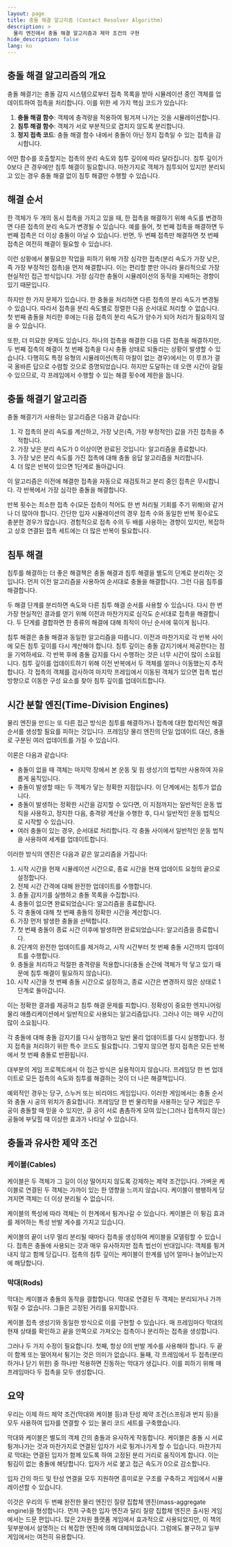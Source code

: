 ```yaml
---
layout: page
title: 충돌 해결 알고리즘 (Contact Resolver Algorithm)
description: >
  물리 엔진에서 충돌 해결 알고리즘과 제약 조건의 구현
hide_description: false
lang: ko
---
```


## 충돌 해결 알고리즘의 개요

충돌 해결기는 충돌 감지 시스템으로부터 접촉 목록을 받아 시뮬레이션 중인 객체를 업데이트하여 접촉을 처리합니다. 이를 위한 세 가지 핵심 코드가 있습니다:

1. **충돌 해결 함수**: 객체에 충격량을 적용하여 튕겨져 나가는 것을 시뮬레이션합니다.
2. **침투 해결 함수**: 객체가 서로 부분적으로 겹치지 않도록 분리합니다.
3. **정지 접촉 코드**: 충돌 해결 함수 내에서 충돌이 아닌 정지 접촉일 수 있는 접촉을 감시합니다.

어떤 함수를 호출할지는 접촉의 분리 속도와 침투 깊이에 따라 달라집니다. 침투 깊이가 0보다 큰 경우에만 침투 해결이 필요합니다. 마찬가지로 객체가 침투되어 있지만 분리되고 있는 경우 충돌 해결 없이 침투 해결만 수행할 수 있습니다.

## 해결 순서

한 객체가 두 개의 동시 접촉을 가지고 있을 때, 한 접촉을 해결하기 위해 속도를 변경하면 다른 접촉의 분리 속도가 변경될 수 있습니다. 예를 들어, 첫 번째 접촉을 해결하면 두 번째 접촉은 더 이상 충돌이 아닐 수 있습니다. 반면, 두 번째 접촉만 해결하면 첫 번째 접촉은 여전히 해결이 필요할 수 있습니다.

이런 상황에서 불필요한 작업을 피하기 위해 가장 심각한 접촉(분리 속도가 가장 낮은, 즉 가장 부정적인 접촉)을 먼저 해결합니다. 이는 편리할 뿐만 아니라 물리적으로 가장 현실적인 접근 방식입니다. 가장 심각한 충돌이 시뮬레이션의 동작을 지배하는 경향이 있기 때문입니다.

하지만 한 가지 문제가 있습니다. 한 충돌을 처리하면 다른 접촉의 분리 속도가 변경될 수 있습니다. 따라서 접촉을 분리 속도별로 정렬한 다음 순서대로 처리할 수 없습니다. 첫 번째 충돌을 처리한 후에는 다음 접촉의 분리 속도가 양수가 되어 처리가 필요하지 않을 수 있습니다.

또한, 더 미묘한 문제도 있습니다. 하나의 접촉을 해결한 다음 다른 접촉을 해결하지만, 두 번째 접촉의 해결이 첫 번째 접촉을 다시 충돌 상태로 되돌리는 상황이 발생할 수 있습니다. 다행히도 특정 유형의 시뮬레이션(특히 마찰이 없는 경우)에서는 이 루프가 결국 올바른 답으로 수렴할 것으로 증명되었습니다. 하지만 도달하는 데 오랜 시간이 걸릴 수 있으므로, 각 프레임에서 수행할 수 있는 해결 횟수에 제한을 둡니다.

## 충돌 해결기 알고리즘

충돌 해결기가 사용하는 알고리즘은 다음과 같습니다:

1. 각 접촉의 분리 속도를 계산하고, 가장 낮은(즉, 가장 부정적인) 값을 가진 접촉을 추적합니다.
2. 가장 낮은 분리 속도가 0 이상이면 완료된 것입니다: 알고리즘을 종료합니다.
3. 가장 낮은 분리 속도를 가진 접촉에 대해 충돌 응답 알고리즘을 처리합니다.
4. 더 많은 반복이 있으면 1단계로 돌아갑니다.

이 알고리즘은 이전에 해결한 접촉을 자동으로 재검토하고 분리 중인 접촉은 무시합니다. 각 반복에서 가장 심각한 충돌을 해결합니다.

반복 횟수는 최소한 접촉 수(모든 접촉이 적어도 한 번 처리될 기회를 주기 위해)와 같거나 더 많아야 합니다. 간단한 입자 시뮬레이션의 경우 접촉 수와 동일한 반복 횟수로도 충분한 경우가 많습니다. 경험적으로 접촉 수의 두 배를 사용하는 경향이 있지만, 복잡하고 상호 연결된 접촉 세트에는 더 많은 반복이 필요합니다.

## 침투 해결

침투를 해결하는 더 좋은 해결책은 충돌 해결과 침투 해결을 별도의 단계로 분리하는 것입니다. 먼저 이전 알고리즘을 사용하여 순서대로 충돌을 해결합니다. 그런 다음 침투를 해결합니다.

두 해결 단계를 분리하면 속도와 다른 침투 해결 순서를 사용할 수 있습니다. 다시 한 번 가장 현실적인 결과를 얻기 위해 이전과 마찬가지로 심각도 순서대로 접촉을 해결합니다. 두 단계를 결합하면 한 종류의 해결에 대해 최적이 아닌 순서에 묶이게 됩니다.

침투 해결은 충돌 해결과 동일한 알고리즘을 따릅니다. 이전과 마찬가지로 각 반복 사이에 모든 침투 깊이를 다시 계산해야 합니다. 침투 깊이는 충돌 감지기에서 제공한다는 점을 기억하세요. 각 반복 후에 충돌 감지를 다시 수행하는 것은 너무 시간이 많이 소요됩니다. 침투 깊이를 업데이트하기 위해 이전 반복에서 두 객체를 얼마나 이동했는지 추적합니다. 각 접촉의 객체를 검사하여 마지막 프레임에서 이동된 객체가 있으면 접촉 법선 방향으로 이동한 구성 요소를 찾아 침투 깊이를 업데이트합니다.

## 시간 분할 엔진(Time-Division Engines)

물리 엔진을 만드는 또 다른 접근 방식은 침투를 해결하거나 접촉에 대한 합리적인 해결 순서를 생성할 필요를 피하는 것입니다. 프레임당 물리 엔진의 단일 업데이트 대신, 충돌로 구분된 여러 업데이트를 가질 수 있습니다.

이론은 다음과 같습니다:

- 충돌이 없을 때 객체는 마지막 장에서 본 운동 및 힘 생성기의 법칙만 사용하여 자유롭게 움직입니다.
- 충돌이 발생할 때는 두 객체가 닿는 정확한 지점입니다. 이 단계에서는 침투가 없습니다.
- 충돌이 발생하는 정확한 시간을 감지할 수 있다면, 이 지점까지는 일반적인 운동 법칙을 사용하고, 정지한 다음, 충격량 계산을 수행한 후, 다시 일반적인 운동 법칙으로 시작할 수 있습니다.
- 여러 충돌이 있는 경우, 순서대로 처리합니다. 각 충돌 사이에서 일반적인 운동 법칙을 사용하여 세계를 업데이트합니다.

이러한 방식의 엔진은 다음과 같은 알고리즘을 가집니다:

1. 시작 시간을 현재 시뮬레이션 시간으로, 종료 시간을 현재 업데이트 요청의 끝으로 설정합니다.
2. 전체 시간 간격에 대해 완전한 업데이트를 수행합니다.
3. 충돌 감지기를 실행하고 충돌 목록을 수집합니다.
4. 충돌이 없으면 완료되었습니다: 알고리즘을 종료합니다.
5. 각 충돌에 대해 첫 번째 충돌의 정확한 시간을 계산합니다.
6. 가장 먼저 발생한 충돌을 선택합니다.
7. 첫 번째 충돌이 종료 시간 이후에 발생하면 완료되었습니다: 알고리즘을 종료합니다.
8. 2단계의 완전한 업데이트를 제거하고, 시작 시간부터 첫 번째 충돌 시간까지 업데이트를 수행합니다.
9. 충돌을 처리하고 적절한 충격량을 적용합니다(충돌 순간에 객체가 막 닿고 있기 때문에 침투 해결이 필요하지 않습니다).
10. 시작 시간을 첫 번째 충돌 시간으로 설정하고, 종료 시간은 변경하지 않은 상태로 1단계로 돌아갑니다.

이는 정확한 결과를 제공하고 침투 해결 문제를 피합니다. 정확성이 중요한 엔지니어링 물리 애플리케이션에서 일반적으로 사용되는 알고리즘입니다. 그러나 이는 매우 시간이 많이 소요됩니다.

각 충돌에 대해 충돌 감지기를 다시 실행하고 일반 물리 업데이트를 다시 실행합니다. 정지 접촉을 처리하기 위한 특수 코드도 필요합니다. 그렇지 않으면 정지 접촉은 모든 반복에서 첫 번째 충돌로 반환됩니다.

대부분의 게임 프로젝트에서 이 접근 방식은 실용적이지 않습니다. 프레임당 한 번 업데이트로 모든 접촉의 속도와 침투를 해결하는 것이 더 나은 해결책입니다.

예외적인 경우는 당구, 스누커 또는 비리야드 게임입니다. 이러한 게임에서는 충돌 순서와 충돌 시 공의 위치가 중요합니다. 프레임당 한 번 물리학을 사용하는 당구 게임은 두 공이 충돌할 때 믿을 수 있지만, 큐 공이 서로 촘촘하게 모여 있는(그러나 접촉하지 않는) 공들에 부딪힐 때 이상한 효과가 나타날 수 있습니다.

## 충돌과 유사한 제약 조건

### 케이블(Cables)

케이블은 두 객체가 그 길이 이상 떨어지지 않도록 강제하는 제약 조건입니다. 가벼운 케이블로 연결된 두 객체는 가까이 있는 한 영향을 느끼지 않습니다. 케이블이 팽팽하게 당겨지면 객체는 더 이상 분리될 수 없습니다.

케이블의 특성에 따라 객체는 이 한계에서 튕겨나갈 수 있습니다. 케이블은 이 튕김 효과를 제어하는 특성 반발 계수를 가지고 있습니다.

케이블의 끝이 너무 멀리 분리될 때마다 접촉을 생성하여 케이블을 모델링할 수 있습니다. 접촉은 충돌에 사용되는 것과 매우 유사하지만 접촉 법선이 반대입니다: 객체를 튕겨내지 않고 함께 당깁니다. 접촉의 침투 깊이는 케이블이 한계를 넘어 얼마나 늘어났는지에 해당합니다.

### 막대(Rods)

막대는 케이블과 충돌의 동작을 결합합니다. 막대로 연결된 두 객체는 분리되거나 가까워질 수 없습니다. 그들은 고정된 거리를 유지합니다.

케이블 접촉 생성기와 동일한 방식으로 이를 구현할 수 있습니다. 매 프레임마다 막대의 현재 상태를 확인하고 끝을 안쪽으로 가져오는 접촉이나 분리하는 접촉을 생성합니다.

그러나 두 가지 수정이 필요합니다. 첫째, 항상 0의 반발 계수를 사용해야 합니다. 두 끝이 함께 또는 떨어져서 튕기는 것은 의미가 없습니다. 둘째, 각 프레임에서 두 접촉(분리하거나 닫기 위한) 중 하나만 적용하면 진동하는 막대가 생깁니다. 이를 피하기 위해 매 프레임마다 두 접촉을 모두 생성합니다.

## 요약

우리는 이제 하드 제약 조건(막대와 케이블 등)과 탄성 제약 조건(스프링과 번지 등)을 모두 사용하여 입자를 연결할 수 있는 물리 코드 세트를 구축했습니다.

막대와 케이블은 별도의 객체 간의 충돌과 유사하게 작동합니다. 케이블은 충돌 시 서로 튕겨나가는 것과 마찬가지로 연결된 입자가 서로 튕겨나가게 할 수 있습니다. 마찬가지로 막대는 연결된 입자가 함께 있도록 하여 고정된 분리 거리로 움직이게 합니다. 이는 튕김이 없는 충돌에 해당합니다. 입자가 서로 붙고 접근 속도가 0으로 감소합니다.

입자 간의 하드 및 탄성 연결을 모두 지원하면 흥미로운 구조를 구축하고 게임에서 시뮬레이션할 수 있습니다.

이것은 우리의 두 번째 완전한 물리 엔진인 질량 집합체 엔진(mass-aggregate engine)을 형성합니다. 먼저 구축한 입자 엔진과 달리 질량 집합체 엔진은 출시된 게임에서는 드문 편입니다. 많은 2차원 플랫폼 게임에서 효과적으로 사용되었지만, 이 책의 뒷부분에서 설명하는 더 복잡한 엔진에 의해 대체되었습니다. 그럼에도 불구하고 일부 게임에서는 여전히 유용합니다. 